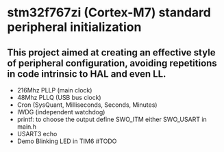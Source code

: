 # stm32f767zi (Cortex-M7) standard peripheral initialization

## This project aimed at creating an effective style of peripheral configuration, avoiding repetitions in code intrinsic to HAL and even LL.

- 216Mhz PLLP (main clock)
- 48Mhz PLLQ (USB bus clock)
- Cron (SysQuant, Milliseconds, Seconds, Minutes)
- IWDG (independent watchdog)
- printf: to choose the output define SWO_ITM either SWO_USART in main.h
- USART3 echo
- Demo Blinking LED in TIM6 #TODO